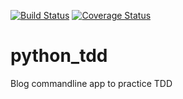 [![Build Status](https://travis-ci.org/allankiplangat/python_tdd.svg?branch=master)](https://travis-ci.org/allankiplangat/python_tdd)
[![Coverage Status](https://coveralls.io/repos/github/allankiplangat/python_tdd/badge.svg?branch=master)](https://coveralls.io/github/allankiplangat/python_tdd?branch=master)
# python_tdd
Blog commandline app to practice TDD
